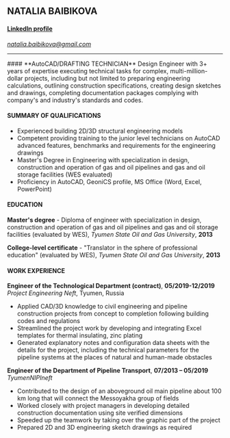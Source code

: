 ## **NATALIA BAIBIKOVA**
#### [LinkedIn profile](https://www.linkedin.com/in/natalia-baibikova/)
*<natalia.baibikova@gmail.com>*
<hr />
#### **AutoCAD/DRAFTING TECHNICIAN**
Design Engineer with 3+ years of expertise executing technical tasks for complex, multi-million-dollar projects, including but not limited to preparing engineering calculations, outlining construction specifications, creating design sketches and drawings, completing documentation packages complying with company's and industry's standards and codes.

#### **SUMMARY OF QUALIFICATIONS** 
* Experienced building 2D/3D structural engineering models
* Competent providing training to the junior level technicians on AutoCAD advanced features, benchmarks and requirements for the engineering drawings
* Master's Degree in Engineering with specialization in design, construction and operation of gas and oil pipelines and gas and oil storage facilities (WES evaluated)
* Proficiency in AutoCAD, GeoniCS profile, MS Office (Word, Excel, PowerPoint)

#### **EDUCATION**
**Master's degree** - Diploma of engineer with specialization in design, construction and operation of gas and oil pipelines and gas and oil storage facilities (evaluated by WES), *Tyumen State Oil and Gas University*, **2013**

**College-level certificate** - "Translator in the sphere of professional education" (evaluated by WES), *Tyumen State Oil and Gas University*, **2013**

#### **WORK EXPERIENCE**
**Engineer of the Technological Department (contract)**, **05/2019-12/2019**
*Project Engineering Neft*, Tyumen, Russia
* Applied CAD/3D knowledge to civil engineering and pipeline construction projects from concept to completion following building codes and regulations
* Streamlined the project work by developing and integrating Excel templates for thermal insulating, zinc plating
* Generated explanatory notes and configuration data sheets with the details for the project, including the technical parameters for the pipeline systems at the places of natural and human-made obstacles

**Engineer of the Department of Pipeline Transport**, **07/2013 – 05/2019**
*TyumenNIPIneft*
* Contributed to the design of an aboveground oil main pipeline about 100 km long that will connect the Messoyakha group of fields
* Worked closely with project managers in developing detailed construction documentation using site verified dimensions 
* Speeded up the teamwork by taking over the graphic part of the project
* Prepared 2D and 3D engineering sketch drawings as required